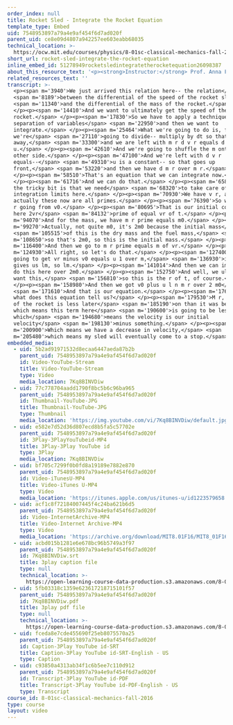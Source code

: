 ```yaml
---
order_index: null
title: Rocket Sled - Integrate the Rocket Equation
template_type: Embed
uid: 7548953897a79a4e9af454f6d7ad020f
parent_uid: ce8e09d4807a942257ee603eabb68035
technical_location: >-
  https://ocw.mit.edu/courses/physics/8-01sc-classical-mechanics-fall-2016/week-6-continuous-mass-transfer/ps.6.1-rocket-sled-problem/rocket-sled-integrate-the-rocket-equation
short_url: rocket-sled-integrate-the-rocket-equation
inline_embed_id: 51278949rocketsledintegratetherocketequation26098387
about_this_resource_text: '<p><strong>Instructor:</strong> Prof. Anna Frebel</p>'
related_resources_text: ''
transcript: >-
  <p><span m='3940'>We just arrived this relation here-- the relation</span>
  <span m='8189'>between the differential of the speed of the rocket sled</span>
  <span m='11340'>and the differential of the mass of the rocket.</span>
  </p><p><span m='14410'>And we want to ultimately get the speed of the
  rocket.</span> </p><p><span m='17830'>So we have to apply a technique called
  separation of variables</span> <span m='22950'>and then we want to
  integrate.</span> </p><p><span m='25464'>What we're going to do is, first
  we're</span> <span m='27110'>going to divide-- multiply by dt so that falls
  away,</span> <span m='33300'>and we are left with m r d v r equals d m r
  u.</span> </p><p><span m='42610'>And we're going to shuffle the m onto the
  other side.</span> </p><p><span m='47100'>And we're left with d v r
  equals--</span> <span m='49310'>u is a constant-- so that goes up
  front,</span> <span m='53220'>and then we have d m r over m r.</span>
  </p><p><span m='58510'>That's an equation that we can integrate now.</span>
  </p><p><span m='61716'>And we can do that.</span> </p><p><span m='65830'>And
  the tricky bit is that we need</span> <span m='68320'>to take care of the
  integration limits here.</span> </p><p><span m='70930'>We have v r, and
  actually these now are all primes.</span> </p><p><span m='76390'>So we have v
  r going from v0.</span> </p><p><span m='80695'>That is our initial condition
  here 2vr</span> <span m='84132'>prime of equal vr of t.</span> </p><p><span
  m='94070'>And for the mass, we have m r prime equals m0.</span> </p><p><span
  m='99270'>Actually, not quite m0, it's 2m0 because the initial mass</span>
  <span m='105515'>of this is the dry mass and the fuel mass,</span> <span
  m='108650'>so that's 2m0, so this is the initial mass.</span> </p><p><span
  m='116400'>And then we go to m r prime equals m of vr.</span> </p><p><span
  m='124930'>All right, so let's do that.</span> </p><p><span m='127400'>We're
  going to get vr minus v0 equals u 1 over m,</span> <span m='136930'>integrated
  gives us lm, so lm.</span> </p><p><span m='141014'>And then we can immediately
  do this here over 2m0.</span> </p><p><span m='152750'>And well, we ultimately
  want this,</span> <span m='156810'>so this is the r of t, of course.</span>
  </p><p><span m='158980'>And then we got v0 plus u l n m r over 2 m0</span>
  <span m='171610'>And that is our equation.</span> </p><p><span m='176850'>So
  what does this equation tell us?</span> </p><p><span m='179530'>M r, the mass
  of the rocket is less later</span> <span m='185190'>on than it was before,
  which means this term here</span> <span m='190600'>is going to be less than 0,
  which</span> <span m='194680'>means the velocity is our initial
  velocity</span> <span m='198130'>minus something.</span> </p><p><span
  m='200900'>Which means we have a decrease in velocity,</span> <span
  m='205480'>which means my sled will eventually come to a stop.</span> </p>
embedded_media:
  - uid: 5b2ad91971532d8ecaa6447aeda87b2b
    parent_uid: 7548953897a79a4e9af454f6d7ad020f
    id: Video-YouTube-Stream
    title: Video-YouTube-Stream
    type: Video
    media_location: 7Kq8BINVDiw
  - uid: 77c778704aadd1790f8bc5b6c96ba965
    parent_uid: 7548953897a79a4e9af454f6d7ad020f
    id: Thumbnail-YouTube-JPG
    title: Thumbnail-YouTube-JPG
    type: Thumbnail
    media_location: 'https://img.youtube.com/vi/7Kq8BINVDiw/default.jpg'
  - uid: e582e7d52d36d807ecd8b5fa5c57702e
    parent_uid: 7548953897a79a4e9af454f6d7ad020f
    id: 3Play-3PlayYouTubeid-MP4
    title: 3Play-3Play YouTube id
    type: 3Play
    media_location: 7Kq8BINVDiw
  - uid: bf705c7299f0b0fd8a19189e7882e870
    parent_uid: 7548953897a79a4e9af454f6d7ad020f
    id: Video-iTunesU-MP4
    title: Video-iTunes U-MP4
    type: Video
    media_location: 'https://itunes.apple.com/us/itunes-u/id1223579658'
  - uid: acf1c8f72184007445f4c24ba621b6d5
    parent_uid: 7548953897a79a4e9af454f6d7ad020f
    id: Video-InternetArchive-MP4
    title: Video-Internet Archive-MP4
    type: Video
    media_location: 'https://archive.org/download/MIT8.01F16/MIT8_01F16_W06PS01-2_360p.mp4'
  - uid: acbd015b1281e6e678bc96b5749a3f97
    parent_uid: 7548953897a79a4e9af454f6d7ad020f
    id: 7Kq8BINVDiw.srt
    title: 3play caption file
    type: null
    technical_location: >-
      https://open-learning-course-data-production.s3.amazonaws.com/8-01sc-classical-mechanics-fall-2016/acbd015b1281e6e678bc96b5749a3f97_7Kq8BINVDiw.srt
  - uid: 5fb03318c1359e623617218715101f57
    parent_uid: 7548953897a79a4e9af454f6d7ad020f
    id: 7Kq8BINVDiw.pdf
    title: 3play pdf file
    type: null
    technical_location: >-
      https://open-learning-course-data-production.s3.amazonaws.com/8-01sc-classical-mechanics-fall-2016/5fb03318c1359e623617218715101f57_7Kq8BINVDiw.pdf
  - uid: fceda8e7cde455690f25eb8075570a25
    parent_uid: 7548953897a79a4e9af454f6d7ad020f
    id: Caption-3Play YouTube id-SRT
    title: Caption-3Play YouTube id-SRT-English - US
    type: Caption
  - uid: c93850a4313ab34f1c6b5ee7c110d912
    parent_uid: 7548953897a79a4e9af454f6d7ad020f
    id: Transcript-3Play YouTube id-PDF
    title: Transcript-3Play YouTube id-PDF-English - US
    type: Transcript
course_id: 8-01sc-classical-mechanics-fall-2016
type: course
layout: video
---
```

